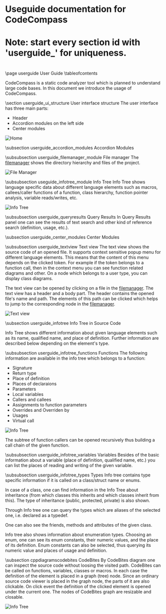 #
# Useguide documentation for CodeCompass
# Note: start every section id with 'userguide_<pluginname>' for uniqueness.
#

\page userguide User Guide
\tableofcontents

CodeCompass is a static code analyzer tool which is planned to understand large
code bases. In this document we introduce the usage of CodeCompass.

\section userguide_ui_structure User interface structure
The user interface has three main parts:

- Header
- Accordion modules on the left side
- Center modules

![Home](images/home.png)

\subsection userguide_accordion_modules Accordion Modules

\subsubsection userguide_filemanager_module File manager
The [filemanager](#userguide_filemanager) shows the directory hierarchy and
files of the project.

![File Manager](images/filemanager.png)

\subsubsection useguide_infotree_module Info Tree
Info Tree shows language specific data about different language elements such as
macros, callees/caller functions of a function, class hierarchy, function pointer
analysis, variable reads/writes, etc.

![Info Tree](images/infotree.png)

\subsubsection userguide_queryresults Query Results
In Query Results panel one can see the results of text search and other kind of
reference search (definition, usage, etc.).

\subsection userguide_center_modules Center Modules

\subsubsection userguide_textview Text view
The text view shows the source code of an opened file.
It supports context sensitive popup menu for different language elements.
This means that the content of this menu depends on the clicked token.
For example if the token belongs to a function call, then in the context menu
you can see function related diagrams and other. On a node which belongs
to a user type, you can display class diagrams.

The text view can be opened by clicking on a file in the 
[filemanager](#userguide_filemanager). The text view has a header and a body
part. The header contains the opened file's name and path. The elements of this
path can be clicked which helps to jump to the corresponding node in the
[filemanager](#userguide_filemanager).

![Text view](images/textmodule.png)

\subsection userguide_infotree Info Tree in Source Code

Info Tree shows different information about given language elements such as
its name, qualified name, and place of definition. Further information are
described below depending on the element's type.

\subsubsection userguide_infotree_functions Functions
The following information are available in the info tree which belongs to a
function:
- Signature
- Return type
- Place of definition
- Places of declaraions
- Parameters
- Local variables
- Callers and callees
- Assignments to function parameters
- Overrides and Overriden by
- Usages
- Virtual call

![Info Tree](images/infotree_functions.png)

The subtree of function callers can be opened recursively thus building a call
chain of the given function.

\subsubsection userguide_infotree_variables Variables
Besides of the basic information about a variable (place of definition,
qualified name, etc.) you can list the places of reading and writing of the
given variable.

\subsubsection userguide_infotree_types Types
Info tree contains type specific information if it is called on a class/struct
name or enums.

In case of a class, one can find information in the Info Tree about inheritance
(from which classes this inherits and which classes inherit from this). The type
of inheritance (public, protected, private) is also shown.

Through Info tree one can query the types which are aliases of the selected one,
i.e. declared as a typedef.

One can also see the friends, methods and attributes of the given class.

Info tree also shows information about enumeration types. Choosing an enum, one
can see its enum constants, their numeric values, and the place of its
definition. Enum constants can also be selected, thus querying its numeric value
and places of usage and definition.

\subsection cppdiagramscodebites CodeBites
By CodeBites diagram one can inspect the source code without loosing the visited
path. CodeBites can be called on functions, variables, classes or macros. In
each case the definition of the element is placed in a graph (tree) node. Since
an ordinary source code viewer is placed in the graph node, the parts of it are
also clickable. On click event the definition of the clicked element is opened
under the current one. The nodes of CodeBites graph are resizable and closable.

![Info Tree](images/codebites.png)